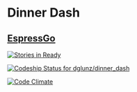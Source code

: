 # Dinner Dash

## [EspressGo](http://espressgo.herokuapp.com/)

[![Stories in Ready](https://badge.waffle.io/dglunz/dinner_dash.png?label=ready&title=Ready)](http://waffle.io/dglunz/dinner_dash)

[ ![Codeship Status for dglunz/dinner_dash](https://codeship.com/projects/29d38850-50b1-0132-7beb-5a2e61fe1d89/status?branch=master)](https://codeship.com/projects/48121)

[![Code Climate](https://codeclimate.com/github/dglunz/dinner_dash/badges/gpa.svg)](https://codeclimate.com/github/dglunz/dinner_dash)
